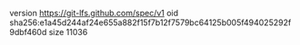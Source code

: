 version https://git-lfs.github.com/spec/v1
oid sha256:e1a45d244af24e655a882f15f7b12f7579bc64125b005f494025292f9dbf460d
size 11036
